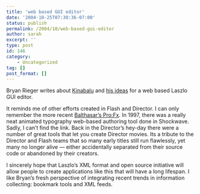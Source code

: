 ```yaml
---
title: 'web based GUI editor'
date: '2004-10-25T07:30:36-07:00'
status: publish
permalink: /2004/10/web-based-gui-editor
author: sarah
excerpt: ''
type: post
id: 146
category:
    - Uncategorized
tag: []
post_format: []
---
```

Bryan Rieger writes about [Kinabalu](http://bryan.nmadness.com/kinabalu/index.html) and [his ideas](http://bryan.nmadness.com/2004/10/idea-kinabalu_18.html) for a web based Laszlo GUI editor.

It reminds me of other efforts created in Flash and Director. I can only remember the more recent [Balthasar’s Pro:Fx](http://www.balthaser.com/). In 1997, there was a really neat animated typography web-based authoring tool done in Shockwave. Sadly, I can’t find the link. Back in the Director’s hey-day there were a number of great tools that let you create Director movies. Its a tribute to the Director and Flash teams that so many early titles still run flawlessly, yet many no longer alive — either accidentally separated from their source code or abandoned by their creators.

I sincerely hope that Laszlo’s XML format and open source initiative will allow people to create applications like this that will have a long lifespan. I like Bryan’s fresh perspective of integrating recent trends in information collecting: bookmark tools and XML feeds.